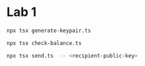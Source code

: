 # Lab 1

```bash
npx tsx generate-keypair.ts 

npx tsx check-balance.ts

npx tsx send.ts  -- <recipient-public-key>
```